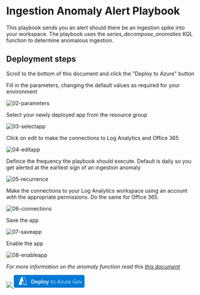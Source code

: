 # Ingestion Anomaly Alert Playbook

This playbook sends you an alert should there be an ingestion spike into your workspace. The playbook uses the <em>series_decompose_anomalies</em> KQL function to determine anomalous ingestion.

## Deployment steps

Scroll to the bottom of this document and click the "Deploy to Azure" button




Fill in the parameters, changing the default values as required for your environment

![02-parameters](../Send-IngestionCostAnomalyAlert/images/02-parameters.png)

Select your newly deployed app from the resource group

![03-selectapp](../Send-IngestionCostAnomalyAlert/images/03-selectapp.png)

Click on edit to make the connections to Log Analytics and Office 365

![04-editapp](../Send-IngestionCostAnomalyAlert/images/04-editapp.png)

Defince the frequency the playbook should execute. Default is daily so you get alerted at the earliest sign of an ingestion anomaly

![05-recurrence](../Send-IngestionCostAnomalyAlert/images/05-recurrence.png)

Make the connections to your Log Analytics workspace using an account with the appropriate permissions. Do the same for Office 365.

![06-connections](../Send-IngestionCostAnomalyAlert/images/06-connections.png)

Save the app

![07-saveapp](../Send-IngestionCostAnomalyAlert/images/07-saveapp.png)

Enable the app

![08-enableapp](../Send-IngestionCostAnomalyAlert/images/08-enableapp.png)


<em> For more information on the anomaly function read this [this document](https://docs.microsoft.com/azure/data-explorer/kusto/query/series-decompose-anomaliesfunction)</em>


<a href="https://portal.azure.com/#create/Microsoft.Template/uri/https%3A%2F%2Fraw.githubusercontent.com%2FAzure%2FAzure-Sentinel%2Fmaster%2FPlaybooks%2FSend-IngestionCostAnomalyAlert%2Fazuredeploy.json" target="_blank">
    <img src="https://aka.ms/deploytoazurebutton"/>
</a>
<a href="https://portal.azure.us/#create/Microsoft.Template/uri/https%3A%2F%2Fraw.githubusercontent.com%2FAzure%2FAzure-Sentinel%2Fmaster%2FPlaybooks%2Send-IngestionCostAnomalyAlert%2Fazuredeploy.json" target="_blank">
<img src="https://raw.githubusercontent.com/Azure/azure-quickstart-templates/master/1-CONTRIBUTION-GUIDE/images/deploytoazuregov.png"/>
</a>
